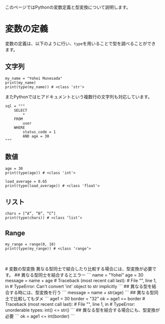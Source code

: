 このページではPythonの変数定義と型変換について説明します。
<br>
# 変数の定義
変数の定義は、以下のように行い、`type`を用いることで型を調べることができます。  
## 文字列
```
my_name = "Yohei Munesada"
print(my_name)
print(type(my_name)) # <class 'str'>
```
またPythonではヒアドキュメントという複数行の文字列も対応しています。
```
sql = """
    SELECT
        *
    FROM
        user
    WHERE
        status_code = 1
        AND age = 30
"""
```
## 数値
```
age = 30
print(type(age)) # <class 'int'>

load_average = 0.65
print(type(load_average)) # <class 'float'>
```
## リスト
```
chars = [“A”, “B”, “C”]
print(type(chars)) # <class ‘list’>
```
## Range
```
my_range = range(0, 10)
print(type(my_range)) # <class ‘range’>
```
<br />
<br />
# 変数の型変換
異なる型同士で結合したり比較する場合には、型変換が必要です。  
## 異なる型同士を結合するとエラー
```
name = "Yohei"
age = 30
message = name + age
# Traceback (most recent call last):
#   File "<stdin>", line 1, in <module>
# TypeError: Can't convert 'int' object to str implicitly
```
## 異なる型を結合する時には、型変換を行う
```
message = name + str(age)
```
## 異なる型同士で比較してもダメ
```
age1 = 30
border = "32"
ok = age1 <= border
# Traceback (most recent call last):
#   File "<stdin>", line 1, in <module>
# TypeError: unorderable types: int() <= str()
```
## 異なる型を結合する場合にも、型変換が必要
```
ok = age1 <= int(border)
```
